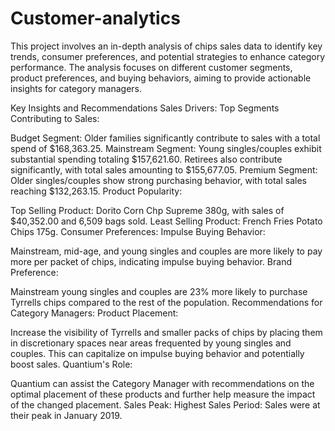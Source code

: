 # Customer-analytics
This project involves an in-depth analysis of chips sales data to identify key trends, consumer preferences, and potential strategies to enhance category performance. The analysis focuses on different customer segments, product preferences, and buying behaviors, aiming to provide actionable insights for category managers.

Key Insights and Recommendations
Sales Drivers:
Top Segments Contributing to Sales:

Budget Segment:
Older families significantly contribute to sales with a total spend of $168,363.25.
Mainstream Segment:
Young singles/couples exhibit substantial spending totaling $157,621.60.
Retirees also contribute significantly, with total sales amounting to $155,677.05.
Premium Segment:
Older singles/couples show strong purchasing behavior, with total sales reaching $132,263.15.
Product Popularity:

Top Selling Product: Dorito Corn Chp Supreme 380g, with sales of $40,352.00 and 6,509 bags sold.
Least Selling Product: French Fries Potato Chips 175g.
Consumer Preferences:
Impulse Buying Behavior:

Mainstream, mid-age, and young singles and couples are more likely to pay more per packet of chips, indicating impulse buying behavior.
Brand Preference:

Mainstream young singles and couples are 23% more likely to purchase Tyrrells chips compared to the rest of the population.
Recommendations for Category Managers:
Product Placement:

Increase the visibility of Tyrrells and smaller packs of chips by placing them in discretionary spaces near areas frequented by young singles and couples. This can capitalize on impulse buying behavior and potentially boost sales.
Quantium's Role:

Quantium can assist the Category Manager with recommendations on the optimal placement of these products and further help measure the impact of the changed placement.
Sales Peak:
Highest Sales Period:
Sales were at their peak in January 2019.
